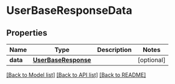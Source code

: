 # UserBaseResponseData

## Properties
Name | Type | Description | Notes
------------ | ------------- | ------------- | -------------
**data** | [**UserBaseResponse**](UserBaseResponse.md) |  | [optional] 

[[Back to Model list]](../README.md#documentation-for-models) [[Back to API list]](../README.md#documentation-for-api-endpoints) [[Back to README]](../README.md)


